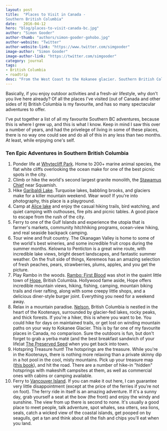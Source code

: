 ```yaml
---
layout: post
title:  "Places to Visit in Canada - 
Southern British Columbia"
date:   2016-04-12
hero: "blog/places-to-visit-canada-bc.jpg"
author: "Simon Gooder"
author-thumb: "authors/simon-gooder-gohobo.jpg"
author-website: "Twitter"
author-website-link: "https://www.twitter.com/simgooder"
image-author: "Simon Gooder"
image-author-link: "https://twitter.com/simgooder"
category: journal
tags: 
- British Columbia
- roadtrip
desc: "From the West Coast to the Kokanee glacier. Southern British Columbia has a lot to offer; Mountains, lakes, ocean, camping, hiking, fishing, skiiing... "
---
```


Basically, if you enjoy outdoor activities and a fresh-air lifestyle, why don't you live here already? Of all the places I've visited (out of Canada and other sides of it) British Columbia is my favourite, and has so many spectacular adventures to offer.

I've put together a list of all my favourite Southern BC adventures, because this is where I grew up, and this is what I know. Keep in mind I saw this over a number of years, and had the privelege of living in some of these places, there is no way one could see and do all of this in any less than two months. At least, while enjoying one's self. 

### Ten Epic Adventures in Southern British Columbia
1. Ponder life at [Whytecliff Park](http://whytecliffpark.com/). Home to 200+ marine animal species, the flat white cliffs overlooking the ocean make for one of the best picnic spots in the city.  
2. Climb or hike the world's second largest granite monolith, the [Stawamus Chief](https://en.wikipedia.org/wiki/Stawamus_Chief) near Squamish.  
3. Hike [Garibaldi Lake](https://www.vancouvertrails.com/trails/garibaldi-lake/). Turquoise lakes, babbling brooks, and glaciers make for a killer mountain weekend. Wear wool! If you're into photography, this place is a playground.  
4. Camp at [Alice lake](http://www.env.gov.bc.ca/bcparks/explore/parkpgs/alice_lk/) and enjoy the casual hiking trails, bird watching, and quiet camping with outhouses, fire pits and picnic tables. A good place to escape from the rush of the city.  
5. Ferry to one of the Gulf Islands and experience the utopia that is farmer's markets, community hitchhiking programs, ocean-view hiking, and real seaside backpack camping.  
6. Tour wine and fruit country. The Okanagan Valley is home to some of the world's best wineries, and some incredible fruit crops during the summer months. Kelowna to Penticton is a great wine route, with incredible lake views, bright desert landscapes, and fantastic summer weather. On the fruit side of things, Keremeos has an amazing selection of fresh peaches, pears, strawberries, plums, apples, and you get the picture.  
7. Play Rambo in the woods. [Rambo: First Blood](https://en.wikipedia.org/wiki/First_Blood) was shot in the quaint little town of [Hope](http://hopebc.ca/), British Columbia. Hollywood fame aside, Hope offers incredible mountain views, hiking, fishing, camping, mountain biking trails and river rafting, along with some creepy little shops, and a delicious diner-style burger joint. Everything you need for a weekend away.    
8. Relax in a mountain paradise. [Nelson](http://www.nelson.ca/EN/main/visiting/about-nelson.html), British Columbia is nestled in the heart of the Kootenays, surrounded by glacier-fed lakes, rocky peaks, and thick forests. If you're a hiker, this is where you want to be. You could hike for days on maintained trails, or get lost on winding mountain paths on your way to Kokanee Glacier. This is by far one of my favourite places in Canada, no comparison. Sure the outdoors is fun, but don't forget to grab a yerba maté (and the best breakfast sandwich of your life)at [The Preserved Seed](https://www.tripadvisor.ca/Restaurant_Review-g181780-d4456645-Reviews-The_Preserved_Seed-Nelson_Kootenay_Rockies_British_Columbia.html) when you get back into town.  
9. Hotspring Treasure hunt! The hotsprings are the treasure. While you're in the Kootenays, there is nothing more relaxing than a private skinny dip in a hot pool in the cool, misty mountains. Pick up your treasure map ([this book](https://www.amazon.ca/Hot-Springs-Western-Canada-Complete/dp/0919574033)), and hit the road. There are a number of hike-in "hidden" hotsprings with makeshift campsites at them, as well as commercial ones with cabins or camping available.  
10. Ferry to [Vancouver Island](http://www.vancouverisland.travel/). If you can make it out here, I can guarantee very little disappointment (except at the price of the ferries if you're not on foot). The ferry ride in itself is an amazing adventure. If it's a sunny day, grab yourself a seat at the bow (the front) and enjoy the windy and sunshine. The view from up there is second to none. It's usually a good place to meet people, talk adventure, spot whales, sea otters, sea lions, seals, catch a wicked view of the coastal islands, get pooped on by seagulls, get a tan and think about all the fish and chips you'll eat when you land.   